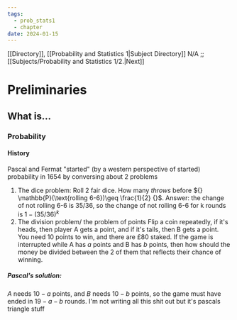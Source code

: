 ```yaml
---
tags:
  - prob_stats1
  - chapter
date: 2024-01-15
---
```

[[Directory]], [[Probability and Statistics 1|Subject Directory]]
N/A ;; [[Subjects/Probability and Statistics 1/2.|Next]]
# Preliminaries
## What is...
### Probability
#### History
Pascal and Fermat "started" (by a western perspective of started) probability in 1654 by conversing about 2 problems
1. The dice problem:
Roll 2 fair dice. How many *throws* before ${} \mathbb{P}(\text{rolling 6-6})\geq \frac{1}{2} {}$.
Answer: the change of not rolling 6-6 is ${} 35/36 {}$, so the change of not rolling 6-6 for k rounds is ${} 1-(35 / 36)^{k} {}$
2. The division problem/ the problem of points
Flip a coin repeatedly, if it's heads, then player A gets a point, and if it's tails, then B gets a point. You need 10 points to win, and there are £80 staked. If the game is interrupted while A has ${} a$ points and B has $b$ points, then how should the money be divided between the 2 of them that reflects their chance of winning.

##### Pascal's solution:
$A$ needs ${} 10-a {}$ points, and $B$ needs ${} 10-b {}$ points, so the game must have ended in ${} 19-a-b {}$ rounds. I'm not writing all this shit out but it's pascals triangle stuff
